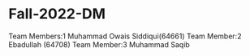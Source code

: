# Fall-2022-DM
Team Members:1 Muhammad Owais Siddiqui(64661)
Team Member:2 Ebadullah (64708)
Team Member:3 Muhammad Saqib 
